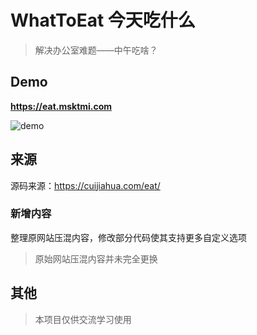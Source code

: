 # WhatToEat 今天吃什么
> 解决办公室难题——中午吃啥？

## Demo
**https://eat.msktmi.com**

![demo](https://github.com/MskTmi/WhatToEat/assets/87525977/70c0e7a0-e300-4dd7-840e-b38ca49b663d)

## 来源
源码来源：https://cuijiahua.com/eat/

### 新增内容
整理原网站压混内容，修改部分代码使其支持更多自定义选项

> 原始网站压混内容并未完全更换

## 其他
> 本项目仅供交流学习使用
